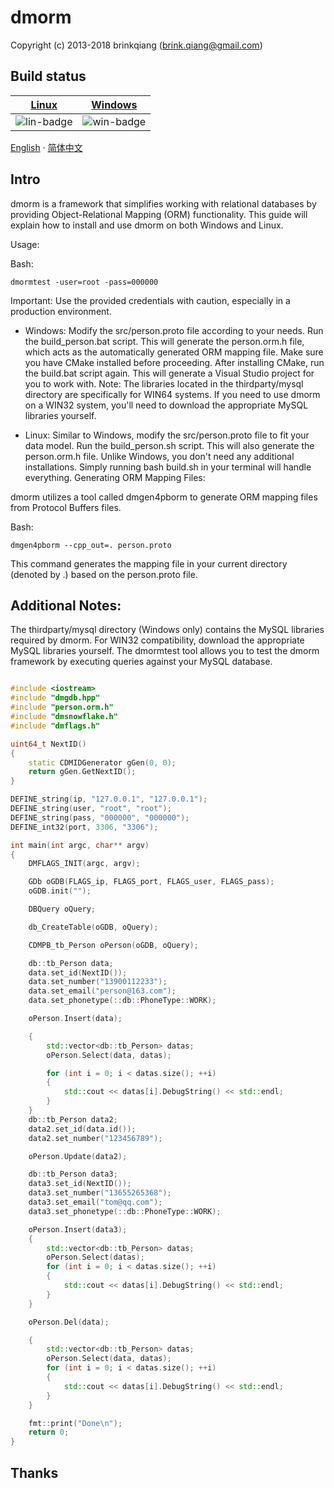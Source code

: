 # dmorm

Copyright (c) 2013-2018 brinkqiang (brink.qiang@gmail.com)

## Build status
| [Linux][lin-link] | [Windows][win-link] |
| :---------------: | :-----------------: |
| ![lin-badge]      | ![win-badge]        |

[lin-badge]: https://github.com/brinkqiang/dmorm/workflows/linux/badge.svg "linux build status"
[lin-link]:  https://github.com/brinkqiang/dmorm/actions/workflows/linux.yml "linux build status"
[win-badge]: https://github.com/brinkqiang/dmorm/workflows/win/badge.svg "win build status"
[win-link]:  https://github.com/brinkqiang/dmorm/actions/workflows/win.yml "win build status"

[English](./README.zh-CN.md) · [简体中文](./README.zh-CN.md) 

## Intro
dmorm is a framework that simplifies working with relational databases by providing Object-Relational Mapping (ORM) functionality. This guide will explain how to install and use dmorm on both Windows and Linux.

Usage:

Bash:
```
dmormtest -user=root -pass=000000
```

Important: Use the provided credentials with caution, especially in a production environment.

- Windows:
Modify the src/person.proto file according to your needs.
Run the build_person.bat script. This will generate the person.orm.h file, which acts as the automatically generated ORM mapping file.
Make sure you have CMake installed before proceeding.
After installing CMake, run the build.bat script again. This will generate a Visual Studio project for you to work with.
Note: The libraries located in the thirdparty/mysql directory are specifically for WIN64 systems. If you need to use dmorm on a WIN32 system, you'll need to download the appropriate MySQL libraries yourself.

- Linux:
Similar to Windows, modify the src/person.proto file to fit your data model.
Run the build_person.sh script. This will also generate the person.orm.h file.
Unlike Windows, you don't need any additional installations. Simply running bash build.sh in your terminal will handle everything.
Generating ORM Mapping Files:

dmorm utilizes a tool called dmgen4pborm to generate ORM mapping files from Protocol Buffers files.

Bash:
```
dmgen4pborm --cpp_out=. person.proto
```

This command generates the mapping file in your current directory (denoted by .) based on the person.proto file.

## Additional Notes:

The thirdparty/mysql directory (Windows only) contains the MySQL libraries required by dmorm.
For WIN32 compatibility, download the appropriate MySQL libraries yourself.
The dmormtest tool allows you to test the dmorm framework by executing queries against your MySQL database.

```cpp

#include <iostream>
#include "dmgdb.hpp"
#include "person.orm.h"
#include "dmsnowflake.h"
#include "dmflags.h"

uint64_t NextID()
{
    static CDMIDGenerator gGen(0, 0);
    return gGen.GetNextID();
}

DEFINE_string(ip, "127.0.0.1", "127.0.0.1");
DEFINE_string(user, "root", "root");
DEFINE_string(pass, "000000", "000000");
DEFINE_int32(port, 3306, "3306");

int main(int argc, char** argv)
{
    DMFLAGS_INIT(argc, argv);

    GDb oGDB(FLAGS_ip, FLAGS_port, FLAGS_user, FLAGS_pass);
    oGDB.init("");

    DBQuery oQuery;

    db_CreateTable(oGDB, oQuery);

    CDMPB_tb_Person oPerson(oGDB, oQuery);

    db::tb_Person data;
    data.set_id(NextID());
    data.set_number("13900112233");
    data.set_email("person@163.com");
    data.set_phonetype(::db::PhoneType::WORK);

    oPerson.Insert(data);

    {
        std::vector<db::tb_Person> datas;
        oPerson.Select(data, datas);

        for (int i = 0; i < datas.size(); ++i)
        {
            std::cout << datas[i].DebugString() << std::endl;
        }
    }
    db::tb_Person data2;
    data2.set_id(data.id());
    data2.set_number("123456789");

    oPerson.Update(data2);

    db::tb_Person data3;
    data3.set_id(NextID());
    data3.set_number("13655265368");
    data3.set_email("tom@qq.com");
    data3.set_phonetype(::db::PhoneType::WORK);

    oPerson.Insert(data3);
    {
        std::vector<db::tb_Person> datas;
        oPerson.Select(datas);
        for (int i = 0; i < datas.size(); ++i)
        {
            std::cout << datas[i].DebugString() << std::endl;
        }
    }

    oPerson.Del(data);

    {
        std::vector<db::tb_Person> datas;
        oPerson.Select(data, datas);
        for (int i = 0; i < datas.size(); ++i)
        {
            std::cout << datas[i].DebugString() << std::endl;
        }
    }

    fmt::print("Done\n");
    return 0;
}

```

## Thanks
